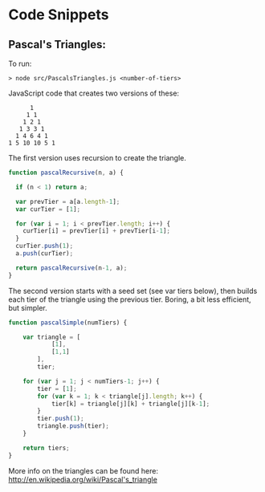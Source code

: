 Code Snippets
===========================

Pascal's Triangles:
---------------------------

To run:

    > node src/PascalsTriangles.js <number-of-tiers>

JavaScript code that creates two versions of these:

          1
         1 1
        1 2 1
       1 3 3 1
      1 4 6 4 1
    1 5 10 10 5 1

The first version uses recursion to create the triangle. 

```javascript
function pascalRecursive(n, a) {

  if (n < 1) return a;

  var prevTier = a[a.length-1];
  var curTier = [1];

  for (var i = 1; i < prevTier.length; i++) {
    curTier[i] = prevTier[i] + prevTier[i-1];
  }
  curTier.push(1);
  a.push(curTier);

  return pascalRecursive(n-1, a);
}
```

The second version starts with a seed set (see var tiers below), then builds each tier of the triangle using the previous tier. Boring, a bit less efficient, but simpler.

```javascript
function pascalSimple(numTiers) {

	var triangle = [
			[1],
			[1,1]
		],
		tier;

	for (var j = 1; j < numTiers-1; j++) {
		tier = [1];
		for (var k = 1; k < triangle[j].length; k++) {
			tier[k] = triangle[j][k] + triangle[j][k-1];
		}
		tier.push(1);
		triangle.push(tier);
	}

	return tiers;
}
```

More info on the triangles can be found here: http://en.wikipedia.org/wiki/Pascal's_triangle
